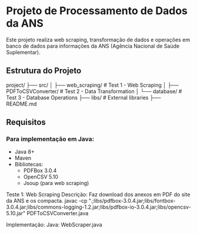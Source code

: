 # Projeto de Processamento de Dados da ANS

Este projeto realiza web scraping, transformação de dados e operações em banco de dados para informações da ANS (Agência Nacional de Saúde Suplementar).

## Estrutura do Projeto
project/
├── src/
│ ├── web_scraping/ # Test 1 - Web Scraping
│ ├── PDFToCSVConverter/ # Test 2 - Data Transformation
│ └── database/ # Test 3 - Database Operations
├── libs/ # External libraries
├── README.md
## Requisitos

### Para implementação em Java:
- Java 8+
- Maven
- Bibliotecas:
  - PDFBox 3.0.4
  - OpenCSV 5.10
  - Jsoup (para web scraping)
 
Teste 1: Web Scraping
Descrição:
Faz download dos anexos em PDF do site da ANS e os compacta.
javac -cp ".;libs/pdfbox-3.0.4.jar;libs/fontbox-3.0.4.jar;libs/commons-logging-1.2.jar;libs/pdfbox-io-3.0.4.jar;libs/opencsv-5.10.jar" PDFToCSVConverter.java

Implementação:
Java: WebScraper.java
